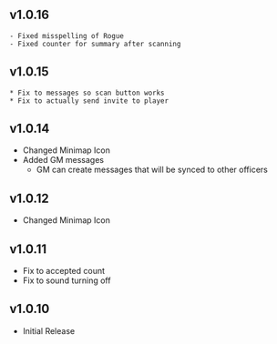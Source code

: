 ## v1.0.16
    - Fixed misspelling of Rogue
    - Fixed counter for summary after scanning

## v1.0.15
    * Fix to messages so scan button works
    * Fix to actually send invite to player

## v1.0.14
* Changed Minimap Icon
* Added GM messages
    - GM can create messages that will be synced to other officers

## v1.0.12
* Changed Minimap Icon

## v1.0.11
* Fix to accepted count
* Fix to sound turning off

## v1.0.10
* Initial Release
